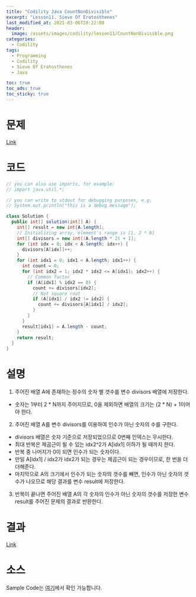 ```yaml
---
title: "Codility Java CountNonDivisible"
excerpt: "Lesson11. Sieve Of Eratosthenes"
last_modified_at: 2021-03-06T20:22:00
header:
  image: /assets/images/codility/lesson11/CountNonDivisible.png
categories:
  - Codility
tags:
  - Programming
  - Codility
  - Sieve Of Eratosthenes
  - Java

toc: true
toc_ads: true
toc_sticky: true
---
```

# 문제
[Link](https://app.codility.com/programmers/lessons/11-sieve_of_eratosthenes/count_non_divisible/)

# 코드
```java
// you can also use imports, for example:
// import java.util.*;

// you can write to stdout for debugging purposes, e.g.
// System.out.println("this is a debug message");

class Solution {
  public int[] solution(int[] A) {
    int[] result = new int[A.length];
    // Initializing array, element's range is [1, 2 * N]
    int[] divisors = new int[(A.length * 2) + 1];
    for (int idx = 0; idx < A.length; idx++) {
      divisors[A[idx]]++;
    }
    for (int idx1 = 0; idx1 < A.length; idx1++) {
      int count = 0;
      for (int idx2 = 1; idx2 * idx2 <= A[idx1]; idx2++) {
        // Common factor
        if (A[idx1] % idx2 == 0) {
          count += divisors[idx2];
          // Not square root
          if (A[idx1] / idx2 != idx2) {
            count += divisors[A[idx1] / idx2];
          }
        }
      }
      result[idx1] = A.length - count;
    }
    return result;
  }
}
```

# 설명
1. 주어진 배열 A에 존재하는 정수의 숫자 별 갯수를 변수 divisors 배열에 저장한다.
- 숫자는 1부터 2 * N까지 주어지므로, 0을 제외하면 배열의 크기는 (2 * N) + 1이어야 한다.
2. 주어진 배열 A를 변수 divisors를 이용하여 인수가 아닌 숫자의 수를 구한다.
- divisors 배열은 숫자 기준으로 저장되었으므로 0번째 인덱스는 무시한다.
- 최대 반복은 제곱근이 될 수 있는 idx2^2가 A[idx1] 이하가 될 때까지 한다.
- 반복 중 나머지가 0이 되면 인수가 되는 숫자이다.
- 만일 A[idx1] / idx2가 idx2가 되는 경우는 제곱근이 되는 경우이므로, 한 번을 더 더해준다.
- 마지막으로 A의 크기에서 인수가 되는 숫자의 갯수를 빼면, 인수가 아닌 숫자의 갯수가 나오므로 해당 결과를 변수 result에 저장한다.
3. 반복이 끝나면 주어진 배열 A의 각 숫자의 인수가 아닌 숫자의 갯수를 저장한 변수 result를 주어진 문제의 결과로 반환한다.

# 결과
[Link](https://app.codility.com/demo/results/trainingVZ25BY-FPX/)

# 소스
Sample Code는 [여기](https://github.com/GracefulSoul/codility/blob/master/src/main/java/gracefulsoul/lesson11/CountNonDivisible.java)에서 확인 가능합니다.